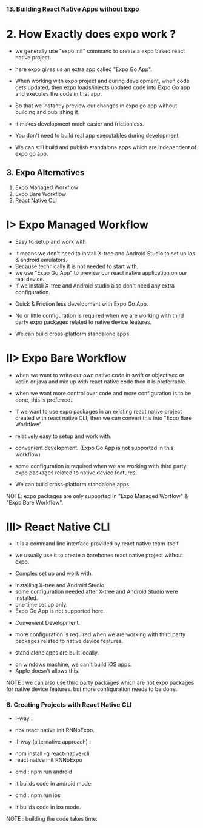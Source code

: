 ### 13. Building React Native Apps without Expo

# 2. How Exactly does expo work ?

- we generally use "expo init" command to create a expo based react native project.

- here expo gives us an extra app called "Expo Go App".

- When working with expo project and during development, when code gets updated, then expo loads/injects
  updated code into Expo Go app and executes the code in that app.

- So that we instantly preview our changes in expo go app without building and publishing it.

- it makes development much easier and frictionless.

- You don't need to build real app executables during development.

- We can still build and publish standalone apps which are independent of expo go app.

## 3. Expo Alternatives

1. Expo Managed Workflow
2. Expo Bare Workflow
3. React Native CLI

# I> Expo Managed Workflow

- Easy to setup and work with

* It means we don't need to install X-tree and Android Studio to set up ios & android emulators.
* Because technically it is not needed to start with.
* we use "Expo Go App" to preview our react native application on our real device.
* If we install X-tree and Android studio also don't need any extra configuration.

- Quick & Friction less development with Expo Go App.

- No or little configuration is required when we are working with third party expo packages related to
  native device features.

- We can build cross-platform standalone apps.

# II> Expo Bare Workflow

- when we want to write our own native code in swift or objectivec or kotlin or java and mix up with react
  native code then it is preferrable.

- when we want more control over code and more configuration is to be done, this is preferred.

- If we want to use expo packages in an existing react native project created with react native CLI,
  then we can convert this into "Expo Bare Workflow".

- relatively easy to setup and work with.

- convenient development. (Expo Go App is not supported in this workflow)

- some configuration is required when we are working with third party expo packages related to
  native device features.

- We can build cross-platform standalone apps.

NOTE: expo packages are only supported in "Expo Managed Worflow" & "Expo Bare Workflow".

# III> React Native CLI

- It is a command line interface provided by react native team itself.

- we usually use it to create a barebones react native project without expo.

- Complex set up and work with.

* installing X-tree and Android Studio
* some configuration needed after X-tree and Android Studio were installed.
* one time set up only.
* Expo Go App is not supported here.

- Convenient Development.

- more configuration is required when we are working with third party packages related to
  native device features.

- stand alone apps are built locally.

* on windows machine, we can't build iOS apps.
* Apple doesn't allows this.

NOTE : we can also use third party packages which are not expo packages for native device features.
but more configuration needs to be done.

### 8. Creating Projects with React Native CLI

- I-way :

* npx react native init RNNoExpo.

- II-way (alternative approach) :

* npm install -g react-native-cli
* react native init RNNoExpo

- cmd : npm run android

* it builds code in android mode.

- cmd : npm run ios

* it builds code in ios mode.

NOTE : building the code takes time.
